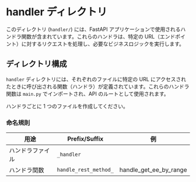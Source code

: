# handler ディレクトリ

このディレクトリ (`handler/`) には、FastAPI アプリケーションで使用されるハンドラ関数が含まれています。これらのハンドラは、特定の URL（エンドポイント）に対するリクエストを処理し、必要なビジネスロジックを実行します。

## ディレクトリ構成

`handler` ディレクトリには、それぞれのファイルに特定の URL にアクセスされたときに呼び出される関数（ハンドラ）が定義されています。これらのハンドラ関数は `main.py` でインポートされ、API のルートとして使用されます。

ハンドラごとに 1 つのファイルを作成してください。

### 命名規則

| 用途             | Prefix/Suffix         | 例                     |
| ---------------- | --------------------- | ---------------------- |
| ハンドラファイル | `_handler`            |
| ハンドラ関数     | `handle_rest_method_` | handle_get_ee_by_range |
